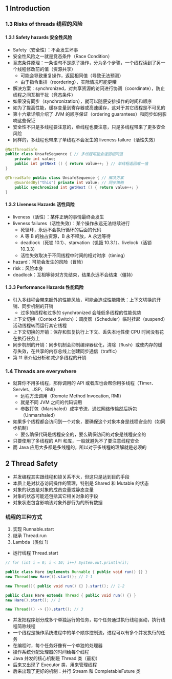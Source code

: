 ## 1 Introduction

### 1.3 Risks of threads 线程的风险

#### 1.3.1 Safety hazards 安全性风险

* Safety（安全性）：不会发生坏事
* 安全性风险之一就是竞态条件（Race Condition）
* 竞态条件原理：一条语句不是原子操作，分为多个步骤，一个线程读到了另一个线程修改前的值（资源共享）
  * 可能会导致重复操作，返回相同值（导致无法预测）
  * 由于指令重排（reordering），实际情况可能更糟
* 解决方案：synchronized，对共享资源的访问进行协调（coordinate），防止线程之间互相干扰（竞态条件）
* 如果没有同步（synchronization），就可以随便安排操作的时间和顺序
* 如为了提高性能，缓存变量到寄存器或高速缓存，这对于其它线程是不可见的
* 第十六章详细介绍了 JVM 的顺序保证（ordering guarantees）和同步如何影响这些保证
* 安全性不只是多线程要注意的，单线程也要注意，只是多线程带来了更多安全风险
* 同样的，多线程也带来了单线程不会发生的 liveness failure（活性失效）

```java
@NotThreadSafe
public class UnsafeSequence { // 多线程可能会返回相同值
    private int value;
    public int getNext () { return value++; } // 单线程返回唯一值
}

@ThreadSafe public class UnsafeSequence { // 解决方案
    @GuardedBy("this") private int value; // 同步策略
    public synchronized int getNext () { return value++; }
}
```

#### 1.3.2 Liveness Hazards 活性风险

* liveness（活性）：某件正确的事情最终会发生
* liveness failures（活性失效）：某个操作永远无法继续进行
  * 死循环，永远不会执行循环的后面的代码
  * A 等 B 的独占资源，B 永不释放，A 永远等待
  * deadlock（死锁 10.1）、starvation（饥饿 10.3.1）、livelock（活锁 10.3.3）
  * 活性失效取决于不同线程中时间的相对时序（timing）
* hazard：可能会发生的风险（冒险）
* risk：风险本身
* deadlock：互相等待对方先结束，结果永远不会结束（僵持）

#### 1.3.3 Performance Hazards 性能风险

* 引入多线程会带来额外的性能风险，可能会造成性能降低：上下文切换的开销、同步机制的开销
  * 过多的线程和过多的 synchronized 会降低多线程的性能优势
* 上下文切换（Context Switch）：调度器（Scheduler）临时挂起（suspend）活动线程转而运行其它线程
* 上下文切换的开销：保存和恢复执行上下文、丢失本地性使 CPU 时间没有花在执行任务上
* 同步机制的开销：同步机制会抑制编译器优化，清除（flush）或使内存的缓存失效，在共享的内存总线上创建同步通信（traffic）
* 第 11 章介绍分析和减少多线程的开销

### 1.4 Threads are everywhere

* 就算你不用多线程，那你调用的 API 或者库也会帮你用多线程（Timer、Servlet、JSP、RMI）
  * 远程方法调用（Remote Method Invocation, RMI）
  * 就是不同 JVM 之间的代码调用
  * 参数打包（Marshaled）成字节流，通过网络传输然后拆包（Unmarshaled）
* 如果多个线程都会访问到一个对象，要确保这个对象本身是线程安全的（如同步机制）
  * 要么确保代码是线程安全的，要么确保访问的对象是线程安全的
* 只要使用了多线程的 API 和库，一般就避免不了要注意线程安全
* 而 Java 应用大多都是多线程的，所以对于多线程的理解就是必须的

## 2 Thread Safety

* 并发编程其实跟线程和锁关系不大，但这只是达到目的手段
* 本质上是对状态访问操作的管理，特别是 Shared 和 Mutable 的状态
* 对象的状态是对象的成员变量或静态变量
* 对象的状态可能还包括其它相关对象的字段
* 对象状态包含影响该对象外部行为的所有数据

### 线程的三种方式

1. 实现 Runnable.start
2. 继承 Thread.run
3. Lambda（类似 1）

* 运行线程 Thread.start

```java
// for (int i = 0; i < 10; i++) System.out.println(i);

public class Hare implements Runnable { public void run() {} }
new Thread(new Hare()).start(); // 1-1

new Thread(){ public void run() {} }.start(); // 1-2

public class Hare extends Thread { public void run() {} }
new Hare().start(); // 2

new Thread(() -> {}).start(); // 3
```

* 并发把程序划分成多个单独运行的任务，每个任务通过执行线程驱动，执行线程简称线程
* 一个线程是操作系统进程中的单个顺序控制流，进程可以有多个并发执行的任务
* 在编程时，每个任务好像有一个单独的处理器
* 操作系统分配处理器的时间给每个线程
* Java 并发的核心机制是 Thread 类（最初）
* 后来又出现了 Executor 类，用来管理线程
* 后来出现了更好的机制：并行 Stream 和 CompletableFuture 类